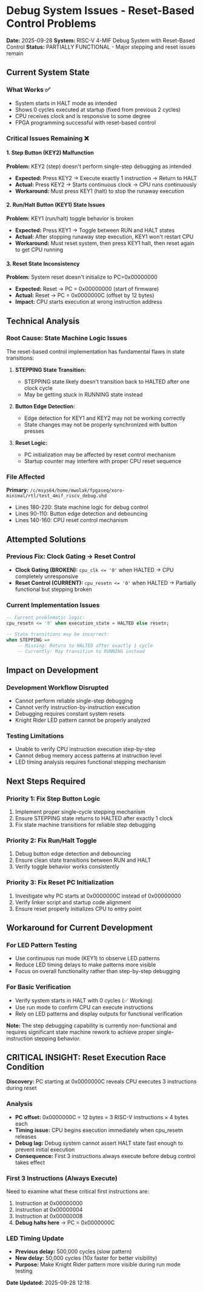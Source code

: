 # Debug System Issues - Reset-Based Control Problems

**Date:** 2025-09-28
**System:** RISC-V 4-MIF Debug System with Reset-Based Control
**Status:** PARTIALLY FUNCTIONAL - Major stepping and reset issues remain

## Current System State

### What Works ✅
- System starts in HALT mode as intended
- Shows 0 cycles executed at startup (fixed from previous 2 cycles)
- CPU receives clock and is responsive to some degree
- FPGA programming successful with reset-based control

### Critical Issues Remaining ❌

#### 1. Step Button (KEY2) Malfunction
**Problem:** KEY2 (step) doesn't perform single-step debugging as intended
- **Expected:** Press KEY2 → Execute exactly 1 instruction → Return to HALT
- **Actual:** Press KEY2 → Starts continuous clock → CPU runs continuously
- **Workaround:** Must press KEY1 (halt) to stop the runaway execution

#### 2. Run/Halt Button (KEY1) State Issues
**Problem:** KEY1 (run/halt) toggle behavior is broken
- **Expected:** Press KEY1 → Toggle between RUN and HALT states
- **Actual:** After stopping runaway step execution, KEY1 won't restart CPU
- **Workaround:** Must reset system, then press KEY1 halt, then reset again to get CPU running

#### 3. Reset State Inconsistency
**Problem:** System reset doesn't initialize to PC=0x00000000
- **Expected:** Reset → PC = 0x00000000 (start of firmware)
- **Actual:** Reset → PC = 0x0000000C (offset by 12 bytes)
- **Impact:** CPU starts execution at wrong instruction address

## Technical Analysis

### Root Cause: State Machine Logic Issues
The reset-based control implementation has fundamental flaws in state transitions:

1. **STEPPING State Transition:**
   - STEPPING state likely doesn't transition back to HALTED after one clock cycle
   - May be getting stuck in RUNNING state instead

2. **Button Edge Detection:**
   - Edge detection for KEY1 and KEY2 may not be working correctly
   - State changes may not be properly synchronized with button presses

3. **Reset Logic:**
   - PC initialization may be affected by reset control mechanism
   - Startup counter may interfere with proper CPU reset sequence

### File Affected
**Primary:** `/c/msys64/home/mwolak/fpgaseq/xoro-minimal/rtl/test_4mif_riscv_debug.vhd`
- Lines 180-220: State machine logic for debug control
- Lines 90-110: Button edge detection and debouncing
- Lines 140-160: CPU reset control mechanism

## Attempted Solutions

### Previous Fix: Clock Gating → Reset Control
- **Clock Gating (BROKEN):** `cpu_clk <= '0'` when HALTED → CPU completely unresponsive
- **Reset Control (CURRENT):** `cpu_resetn <= '0'` when HALTED → Partially functional but stepping broken

### Current Implementation Issues
```vhdl
-- Current problematic logic:
cpu_resetn <= '0' when execution_state = HALTED else resetn;

-- State transitions may be incorrect:
when STEPPING =>
    -- Missing: Return to HALTED after exactly 1 cycle
    -- Currently: May transition to RUNNING instead
```

## Impact on Development

### Development Workflow Disrupted
- Cannot perform reliable single-step debugging
- Cannot verify instruction-by-instruction execution
- Debugging requires constant system resets
- Knight Rider LED pattern cannot be properly analyzed

### Testing Limitations
- Unable to verify CPU instruction execution step-by-step
- Cannot debug memory access patterns at instruction level
- LED timing analysis requires functional stepping mechanism

## Next Steps Required

### Priority 1: Fix Step Button Logic
1. Implement proper single-cycle stepping mechanism
2. Ensure STEPPING state returns to HALTED after exactly 1 clock
3. Fix state machine transitions for reliable step debugging

### Priority 2: Fix Run/Halt Toggle
1. Debug button edge detection and debouncing
2. Ensure clean state transitions between RUN and HALT
3. Verify toggle behavior works consistently

### Priority 3: Fix Reset PC Initialization
1. Investigate why PC starts at 0x0000000C instead of 0x00000000
2. Verify linker script and startup code alignment
3. Ensure reset properly initializes CPU to entry point

## Workaround for Current Development

### For LED Pattern Testing
- Use continuous run mode (KEY1) to observe LED patterns
- Reduce LED timing delays to make patterns more visible
- Focus on overall functionality rather than step-by-step debugging

### For Basic Verification
- Verify system starts in HALT with 0 cycles (✅ Working)
- Use run mode to confirm CPU can execute instructions
- Rely on LED patterns and display outputs for functional verification

**Note:** The step debugging capability is currently non-functional and requires significant state machine rework to achieve proper single-instruction stepping behavior.
## CRITICAL INSIGHT: Reset Execution Race Condition

**Discovery:** PC starting at 0x0000000C reveals CPU executes 3 instructions during reset

### Analysis
- **PC offset:** 0x0000000C = 12 bytes = 3 RISC-V instructions × 4 bytes each
- **Timing issue:** CPU begins execution immediately when cpu_resetn releases
- **Debug lag:** Debug system cannot assert HALT state fast enough to prevent initial execution
- **Consequence:** First 3 instructions always execute before debug control takes effect

### First 3 Instructions (Always Execute)
Need to examine what these critical first instructions are:
1. Instruction at 0x00000000
2. Instruction at 0x00000004  
3. Instruction at 0x00000008
4. **Debug halts here** → PC = 0x0000000C

### LED Timing Update
- **Previous delay:** 500,000 cycles (slow pattern)
- **New delay:** 50,000 cycles (10x faster for better visibility)
- **Purpose:** Make Knight Rider pattern more visible during run mode testing

**Date Updated:** 2025-09-28 12:18

